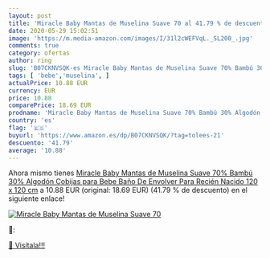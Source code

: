 ```yaml
---
layout: post
title: 'Miracle Baby Mantas de Muselina Suave 70 al 41.79 % de descuento'
date: 2020-05-29 15:02:51
image: 'https://m.media-amazon.com/images/I/31l2cWEFVqL._SL200_.jpg'
comments: true
category: ofertas
author: ring
slug: 'B07CKNVSQK-es Miracle Baby Mantas de Muselina Suave 70% Bambú 30%...'
tags: [ 'bebe','muselina', ]
actualPrice: 10.88 EUR
currency: EUR
price: 10.88
comparePrice: 18.69 EUR
prodname: 'Miracle Baby Mantas de Muselina Suave 70% Bambú 30% Algodón Cobijas para Bebe Baño De Envolver Para Recién Nacido 120 x 120 cm'
country: 'es'
flag: '🇪🇸'
buyurl: 'https://www.amazon.es/dp/B07CKNVSQK/?tag=tolees-21'
descuento: '41.79'
average: '10.88'
---
```


Ahora mismo tienes [Miracle Baby Mantas de Muselina Suave 70% Bambú 30% Algodón Cobijas para Bebe Baño De Envolver Para Recién Nacido 120 x 120 cm](https://www.amazon.es/dp/B07CKNVSQK/?tag=tolees-21) a 10.88 EUR (original: 18.69 EUR) (41.79 %  de descuento) en el siguiente enlace!

[![Miracle Baby Mantas de Muselina Suave 70](https://m.media-amazon.com/images/I/31l2cWEFVqL._SL200_.jpg)](https://www.amazon.es/dp/B07CKNVSQK/?tag=tolees-21)

🔎:


[🛒 Visítala!!!](https://www.amazon.es/dp/B07CKNVSQK/?tag=tolees-21)
